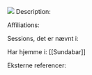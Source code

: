 **![](https://lh7-rt.googleusercontent.com/docsz/AD_4nXfQZ6W3ksa4ngO7c8v-XhdteTWLrK-wjjXzXdsJ7ZKEmKo8f0AdV0yHUl8cJ65RtrE6puUlECyXuN7hb_q_VfbbHTIxLkoG1lFkpVKx8W72lpSQsJQbx7JNeE-M9Sifr8fR9zVbFn24TzG5oLpKGhjz4C8l?key=SWheCt45eg6Ly97NFZPJrA)**
Description:


Affiliations:


Sessions, det er nævnt i:


Har hjemme i:
[[Sundabar]]

Eksterne referencer:
